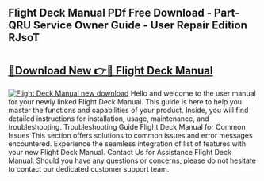 ## Flight Deck Manual PDf Free Download - Part-QRU Service Owner Guide - User Repair Edition RJsoT

# <h2><a href="http://bc90878.oget.top/?id=Flight+Deck+Manual">🔗Download New 👉🔴 Flight Deck Manual</a></h2>

[![Flight Deck Manual new download](https://i.imgur.com/5g1atiW.png)](http://bc90878.oget.top/?id=Flight+Deck+Manual)
Hello and welcome to the user manual for your newly linked Flight Deck Manual. This guide is here to help you master the functions and capabilities of your product. Inside, you will find detailed instructions for installation, usage, maintenance, and troubleshooting. Troubleshooting Guide Flight Deck Manual for Common Issues This section offers solutions to common issues and error messages encountered. Experience the seamless integration of list of features with your new Flight Deck Manual. Contact Us for Assistance Flight Deck Manual. Should you have any questions or concerns, please do not hesitate to contact our dedicated customer support team.
